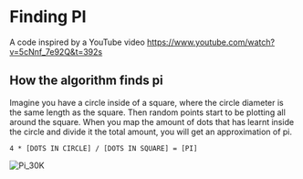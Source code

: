 # Finding PI

A code inspired by a YouTube video
https://www.youtube.com/watch?v=5cNnf_7e92Q&t=392s

## How the algorithm finds pi
Imagine you have a circle inside of a square, where the circle diameter is the same length as the square. Then random points start to be plotting all around the square. When you map the amount of dots that has learnt inside the circle and divide it the total amount, you will get an approximation of pi.
```
4 * [DOTS IN CIRCLE] / [DOTS IN SQUARE] = [PI]
```
![Pi_30K](https://user-images.githubusercontent.com/50596493/183262594-b2d4615c-7607-4ae2-b7c8-9a1e4b41b201.gif)
